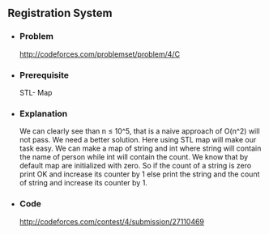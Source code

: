 ## Registration System

- ### Problem
	http://codeforces.com/problemset/problem/4/C
- ### Prerequisite
	STL- Map
- ### Explanation
	We can clearly see than n ≤ 10^5, that is a naive approach of O(n^2) will not pass. We need a better solution. 
  Here using STL map will make our task easy.
  We can make a map of string and int where string will contain the name of person while int will contain the count. 
  We know that by default map are initialized with zero.
  So if the count of a string is zero print OK and increase its counter by 1 else print the string and the count of string and increase its counter by 1.
- ### Code
  http://codeforces.com/contest/4/submission/27110469
